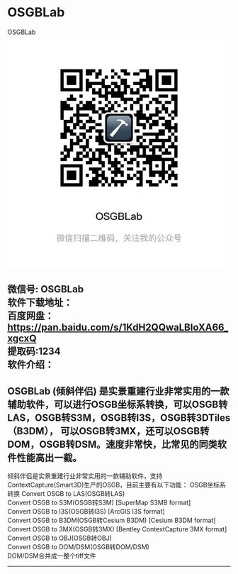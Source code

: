 # OSGBLab
OSGBLab
<img src="https://github.com/OSGBLab/OSGBLab/raw/main/wechat.jpeg">

微信号: OSGBLab  
软件下载地址：  
百度网盘：https://pan.baidu.com/s/1KdH2QQwaLBloXA66_xgcxQ    
提取码:1234  
软件介绍：
----------------------------------------------------------------------

OSGBLab (倾斜伴侣) 是实景重建行业非常实用的一款辅助软件，可以进行OSGB坐标系转换，可以OSGB转LAS，OSGB转S3M，OSGB转I3S，OSGB转3DTiles（B3DM），
可以OSGB转3MX，还可以OSGB转DOM，OSGB转DSM。速度非常快，比常见的同类软件性能高出一截。
-----------------------------------------------------------------------------
倾斜伴侣是实景重建行业非常实用的一款辅助软件，支持ContextCapture(Smart3D)生产的OSGB，目前主要有以下功能：
OSGB坐标系转换
Convert OSGB to LAS(OSGB转LAS)  
Convert OSGB to S3M(OSGB转S3M) [SuperMap S3MB format]  
Convert OSGB to I3S(OSGB转I3S) [ArcGIS I3S format]  
Convert OSGB to B3DM(OSGB转Cesium B3DM) [Cesium B3DM format]  
Convert OSGB to 3MX(OSGB转3MX) [Bentley ContextCapture 3MX format]  
Convert OSGB to OBJ(OSGB转OBJ)  
Convert OSGB to DOM/DSM(OSGB转DOM/DSM)  
DOM/DSM合并成一整个tiff文件  

-----------------------------------------------------------------------------